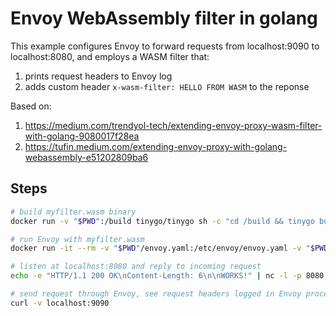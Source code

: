 # Envoy WebAssembly filter in golang
 
This example configures Envoy to forward requests from localhost:9090 to localhost:8080, and employs a WASM filter that:
1. prints request headers to Envoy log
2. adds custom header `x-wasm-filter: HELLO FROM WASM` to the reponse

Based on:

1. https://medium.com/trendyol-tech/extending-envoy-proxy-wasm-filter-with-golang-9080017f28ea
1. https://tufin.medium.com/extending-envoy-proxy-with-golang-webassembly-e51202809ba6

## Steps

```bash
# build myfilter.wasm binary
docker run -v "$PWD":/build tinygo/tinygo sh -c "cd /build && tinygo build -o myfilter.wasm -scheduler=none -target=wasi ./main.go"
```

```bash
# run Envoy with myfilter.wasm
docker run -it --rm -v "$PWD"/envoy.yaml:/etc/envoy/envoy.yaml -v "$PWD"/myfilter.wasm:/etc/envoy/myfilter.wasm --network host envoyproxy/envoy:v1.22-latest
```

```bash
# listen at localhost:8080 and reply to incoming request
echo -e "HTTP/1.1 200 OK\nContent-Length: 6\n\nWORKS!" | nc -l -p 8080
```

```bash
# send request through Envoy, see request headers logged in Envoy process window and custom header being returned
curl -v localhost:9090
```